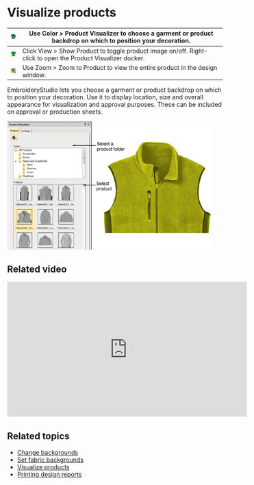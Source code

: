 # Visualize products

| ![ProductVisualizer.png](assets/ProductVisualizer.png) | Use Color > Product Visualizer to choose a garment or product backdrop on which to position your decoration. |
| ------------------------------------------------------ | ------------------------------------------------------------------------------------------------------------ |
| ![ShowProduct.png](assets/ShowProduct.png)             | Click View > Show Product to toggle product image on/off. Right-click to open the Product Visualizer docker. |
| ![ZoomToProduct.png](assets/ZoomToProduct.png)         | Use Zoom > Zoom to Product to view the entire product in the design window.                                  |

EmbroideryStudio lets you choose a garment or product backdrop on which to position your decoration. Use it to display location, size and overall appearance for visualization and approval purposes. These can be included on approval or production sheets.

![summary_-_designs00087.png](assets/summary_-_designs00087.png)

## Related video

<iframe src="https://www.youtube.com/embed/YUsK9ZRO0FA" frameborder="0" 
		 allow="accelerometer; autoplay; encrypted-media; gyroscope; picture-in-picture" 
		 allowfullscreen="" style="width: 560px; height: 315px;">

</iframe>

## Related topics

- [Change backgrounds](../../Basics/view/Change_backgrounds)
- [Set fabric backgrounds](../../Digitizing/colorways/Set_fabric_backgrounds)
- [Visualize products](../../Digitizing/colorways/Visualize_products)
- [Printing design reports](../../Production/reports/Printing_design_reports)
